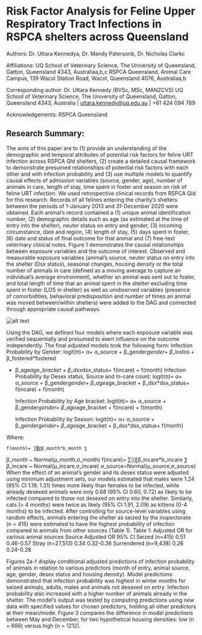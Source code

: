 
# Risk Factor Analysis for Feline Upper Respiratory Tract Infections in RSPCA shelters across Queensland

Authors:
Dr. Uttara Kennedya, Dr. Mandy Patersonb, Dr. Nicholas Clarkc

Affiliations:
UQ School of Veterinary Science, The University of Queensland, Gatton, Queensland 4343, Australiaa,b,c
RSPCA Queensland, Animal Care Campus, 139 Wacol Station Road, Wacol, Queensland 4076, Australiaa,b

Corresponding author:
Dr. Uttara Kennedy (BVSc, MSc, MANZCVS)
UQ School of Veterinary Science, The University of Queensland, Gatton, Queensland 4343, Australia | uttara.kennedy@uq.edu.au | +61 424 094 789

Acknowledgements: 
RSPCA Queensland
 
## Research Summary:
The aims of this paper are to (1) provide an understanding of the demographic and temporal attributes of potential risk factors for feline URT infection across RSPCA Qld shelters, (2) create a detailed causal framework to demonstrate presumed relationships of potential risk factors with each other and with infection probability and (3) use multiple models to quantify causal effects of admission variables (source, gender, age), number of animals in care, length of stay, time spent in foster and season on risk of feline URT infection. 
We used retrospective clinical records from RSPCA Qld for this research. Records of all felines entering the charity’s shelters between the periods of 1-January 2013 and 31-December 2020 were obtained. Each animal’s record contained a (1) unique animal identification number, (2) demographic details such as age (as estimated at the time of entry into the shelter), neuter status on entry and gender, (3) incoming circumstance, date and region, (4) length of stay, (5) days spent in foster, (6) date and status of final outcome for that animal and (7) free-text veterinary clinical notes. 
Figure 1 demonstrates the causal relationships between exposure variables and the outcome of interest. Observed and measurable exposure variables (animal’s source, neuter status on entry into the shelter (Dsx status), seasonal changes, housing density or the total number of animals in care (defined as a moving average to capture an individual’s average environment), whether an animal was sent out to foster, and total length of time that an animal spent in the shelter excluding time spent in foster (LOS in shelter) as well as unobserved variables (presence of comorbidities, behavioral predisposition and number of times an animal was moved between/within shelters) were added to the DAG and connected through appropriate causal pathways.

![alt text]('./Images/Dag.png')





Using the DAG, we defined four models where each exposure variable was verified sequentially and presumed to exert influence on the outcome independently. The final adjusted models took the following form:
	Infection Probability by Gender:
logit(π)= α+ α_source + β_gender*gender+ β_los*los + β_fostered*fostered
+ β_age*age_bracket + β_dsx*dsx_status+  f(incare) + f(month)
	Infection Probability by Desex status, Source and In-care count:
logit(π)= α+ α_source + β_gender*gender+  β_age*age_bracket + 
β_dsx*dsx_status+  f(incare) + f(month)

	Infection Probability by Age bracket:
logit(π)= α+ α_source + β_gender*gender+  β_age*age_bracket + 
f(incare) + f(month)

	Infection Probability by Season:
logit(π)= α+ α_source + β_gender*gender+  β_age*age_bracket +
 β_dsx*dsx_status+ f(month)

Where:

	f(month)= ∑▒〖β_month*b_month 〗 
β_month  ~ Normal(μ_month,σ_month) 
f(incare)= ∑▒〖β_incare*b_incare 〗 
β_incare  ~ Normal(μ_incare,σ_incare) 
α_source=Normal(μ_source,σ_source)
When the effect of an animal’s gender and its desex status were adjusted using minimum adjustment sets, our models estimated that males were 1.24 (95% CI 1.19, 1.31) times more likely than females to be infected, while already desexed animals were only 0.68 (95% CI 0.60, 0.72) as likely to be infected compared to those not desexed on entry into the shelter. Similarly, cats (> 4 months) were twice as likely (95% CI 1.91, 2.09) as kittens (0-4 months) to be infected. After controlling for source-level variables using random effects, animals entering the shelter as seized by the inspectorate (n = 415) were estimated to have the highest probability of infection compared to animals from other sources (Table 1).
Table 1: Adjusted OR for various animal sources
Source	Adjusted OR	95% CI
Seized (n=415)	0.51	0.46-0.57
Stray (n=27,513)	0.34	0.32-0.36
Surrendered (n=9,438)	0.26	0.24-0.28

Figures 2a-f display conditional adjusted predictions of infection probability of animals in relation to various predictors (month of entry, animal source, age, gender, desex status and housing density). Model predictions demonstrated that infection probability was highest in winter months for seized animals, adults, males and animals not desexed on entry. Infection probability also increased with a higher number of animals already in the shelter. The model’s output was tested by computing predictions using new data with specified values for chosen predictors, holding all other predictors at their mean/mode. Figure 3 compares the difference in model predictions between May and December, for two hypothetical housing densities: low (n = 666) versus high (n = 1212). 












	


	
